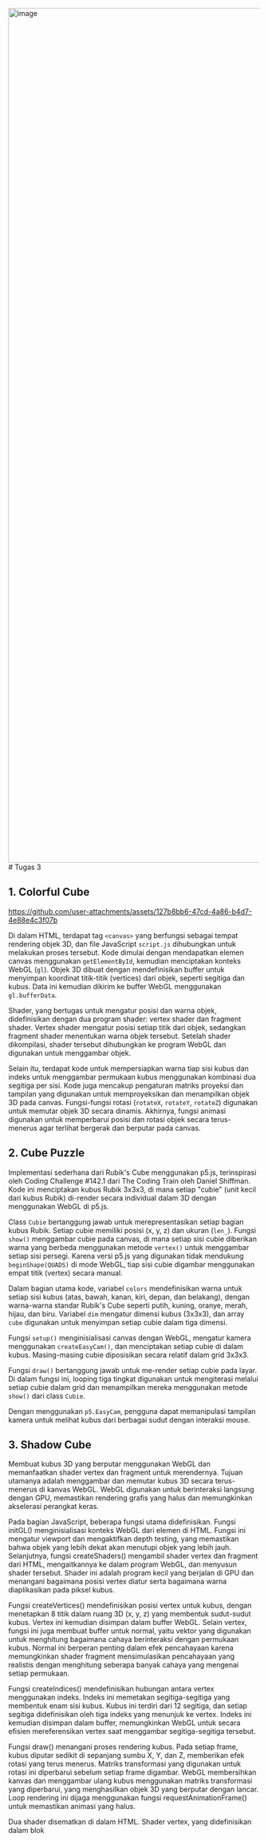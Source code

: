 <img width="1710" alt="image" src="https://github.com/user-attachments/assets/7a5e0569-f976-4f88-b462-e709d0418d77"># Tugas 3

## 1. Colorful Cube

https://github.com/user-attachments/assets/127b8bb6-47cd-4a86-b4d7-4e88e4c3f07b

Di dalam HTML, terdapat tag `<canvas>` yang berfungsi sebagai tempat rendering objek 3D, dan file JavaScript `script.js` dihubungkan untuk melakukan proses tersebut. Kode dimulai dengan mendapatkan elemen canvas menggunakan `getElementById`, kemudian menciptakan konteks WebGL (`gl`). Objek 3D dibuat dengan mendefinisikan buffer untuk menyimpan koordinat titik-titik (vertices) dari objek, seperti segitiga dan kubus. Data ini kemudian dikirim ke buffer WebGL menggunakan `gl.bufferData`.

Shader, yang bertugas untuk mengatur posisi dan warna objek, didefinisikan dengan dua program shader: vertex shader dan fragment shader. Vertex shader mengatur posisi setiap titik dari objek, sedangkan fragment shader menentukan warna objek tersebut. Setelah shader dikompilasi, shader tersebut dihubungkan ke program WebGL dan digunakan untuk menggambar objek.

Selain itu, terdapat kode untuk mempersiapkan warna tiap sisi kubus dan indeks untuk menggambar permukaan kubus menggunakan kombinasi dua segitiga per sisi. Kode juga mencakup pengaturan matriks proyeksi dan tampilan yang digunakan untuk memproyeksikan dan menampilkan objek 3D pada canvas. Fungsi-fungsi rotasi (`rotateX`, `rotateY`, `rotateZ`) digunakan untuk memutar objek 3D secara dinamis. Akhirnya, fungsi animasi digunakan untuk memperbarui posisi dan rotasi objek secara terus-menerus agar terlihat bergerak dan berputar pada canvas.

## 2. Cube Puzzle

Implementasi sederhana dari Rubik's Cube menggunakan p5.js, terinspirasi oleh Coding Challenge #142.1 dari The Coding Train oleh Daniel Shiffman. Kode ini menciptakan kubus Rubik 3x3x3, di mana setiap "cubie" (unit kecil dari kubus Rubik) di-render secara individual dalam 3D dengan menggunakan WebGL di p5.js.

Class `Cubie` bertanggung jawab untuk merepresentasikan setiap bagian kubus Rubik. Setiap cubie memiliki posisi (x, y, z) dan ukuran (`len_`). Fungsi `show()` menggambar cubie pada canvas, di mana setiap sisi cubie diberikan warna yang berbeda menggunakan metode `vertex()` untuk menggambar setiap sisi persegi. Karena versi p5.js yang digunakan tidak mendukung `beginShape(QUADS)` di mode WebGL, tiap sisi cubie digambar menggunakan empat titik (vertex) secara manual.

Dalam bagian utama kode, variabel `colors` mendefinisikan warna untuk setiap sisi kubus (atas, bawah, kanan, kiri, depan, dan belakang), dengan warna-warna standar Rubik's Cube seperti putih, kuning, oranye, merah, hijau, dan biru. Variabel `dim` mengatur dimensi kubus (3x3x3), dan array `cube` digunakan untuk menyimpan setiap cubie dalam tiga dimensi.

Fungsi `setup()` menginisialisasi canvas dengan WebGL, mengatur kamera menggunakan `createEasyCam()`, dan menciptakan setiap cubie di dalam kubus. Masing-masing cubie diposisikan secara relatif dalam grid 3x3x3.

Fungsi `draw()` bertanggung jawab untuk me-render setiap cubie pada layar. Di dalam fungsi ini, looping tiga tingkat digunakan untuk mengiterasi melalui setiap cubie dalam grid dan menampilkan mereka menggunakan metode `show()` dari class `Cubie`.

Dengan menggunakan `p5.EasyCam`, pengguna dapat memanipulasi tampilan kamera untuk melihat kubus dari berbagai sudut dengan interaksi mouse.

## 3. Shadow Cube

Membuat kubus 3D yang berputar menggunakan WebGL dan memanfaatkan shader vertex dan fragment untuk merendernya. Tujuan utamanya adalah menggambar dan memutar kubus 3D secara terus-menerus di kanvas WebGL. WebGL digunakan untuk berinteraksi langsung dengan GPU, memastikan rendering grafis yang halus dan memungkinkan akselerasi perangkat keras.

Pada bagian JavaScript, beberapa fungsi utama didefinisikan. Fungsi initGL() menginisialisasi konteks WebGL dari elemen <canvas> di HTML. Fungsi ini mengatur viewport dan mengaktifkan depth testing, yang memastikan bahwa objek yang lebih dekat akan menutupi objek yang lebih jauh. Selanjutnya, fungsi createShaders() mengambil shader vertex dan fragment dari HTML, mengaitkannya ke dalam program WebGL, dan menyusun shader tersebut. Shader ini adalah program kecil yang berjalan di GPU dan menangani bagaimana posisi vertex diatur serta bagaimana warna diaplikasikan pada piksel kubus.

Fungsi createVertices() mendefinisikan posisi vertex untuk kubus, dengan menetapkan 8 titik dalam ruang 3D (x, y, z) yang membentuk sudut-sudut kubus. Vertex ini kemudian disimpan dalam buffer WebGL. Selain vertex, fungsi ini juga membuat buffer untuk normal, yaitu vektor yang digunakan untuk menghitung bagaimana cahaya berinteraksi dengan permukaan kubus. Normal ini berperan penting dalam efek pencahayaan karena memungkinkan shader fragment mensimulasikan pencahayaan yang realistis dengan menghitung seberapa banyak cahaya yang mengenai setiap permukaan.

Fungsi createIndices() mendefinisikan hubungan antara vertex menggunakan indeks. Indeks ini memetakan segitiga-segitiga yang membentuk enam sisi kubus. Kubus ini terdiri dari 12 segitiga, dan setiap segitiga didefinisikan oleh tiga indeks yang menunjuk ke vertex. Indeks ini kemudian disimpan dalam buffer, memungkinkan WebGL untuk secara efisien mereferensikan vertex saat menggambar segitiga-segitiga tersebut.

Fungsi draw() menangani proses rendering kubus. Pada setiap frame, kubus diputar sedikit di sepanjang sumbu X, Y, dan Z, memberikan efek rotasi yang terus menerus. Matriks transformasi yang digunakan untuk rotasi ini diperbarui sebelum setiap frame digambar. WebGL membersihkan kanvas dan menggambar ulang kubus menggunakan matriks transformasi yang diperbarui, yang menghasilkan objek 3D yang berputar dengan lancar. Loop rendering ini dijaga menggunakan fungsi requestAnimationFrame() untuk memastikan animasi yang halus.

Dua shader disematkan di dalam HTML. Shader vertex, yang didefinisikan dalam blok <script> dengan tipe x-shader/x-vertex, menghitung posisi setiap vertex dalam tampilan dengan menerapkan matriks perspektif dan transformasi. Shader ini juga menangani pencahayaan dengan menghitung bagaimana cahaya berinteraksi dengan permukaan kubus berdasarkan normal. Shader fragment, yang ditemukan dalam blok <script> dengan tipe x-shader/x-fragment, menerapkan warna pada setiap piksel berdasarkan perhitungan pencahayaan yang dilakukan oleh shader vertex.

Di HTML, elemen <canvas> berfungsi sebagai area tempat WebGL merender kubus 3D. Shader-shader tersebut disertakan dalam tag <script> dan diakses berdasarkan ID-nya dari dalam JavaScript. Kombinasi shader dan JavaScript ini menciptakan kubus yang berputar secara dinamis dengan efek pencahayaan dasar, memberikan demonstrasi sederhana namun efektif dari kemampuan WebGL.

## 4. Solar System

Membuat simulasi tata surya 3D menggunakan p5.js, di mana matahari dikelilingi oleh planet dan bulan yang dapat berputar. Proyek ini mengimplementasikan fungsi orbit untuk memutar planet-planet dan menampilkan bentuk bola sebagai representasi matahari dan planet di ruang 3D.

Bagian utama dari simulasi ini menggunakan kelas `Planet`, yang memiliki beberapa properti seperti radius, jarak dari pusat, kecepatan orbit, dan vektor acak untuk menentukan posisinya dalam ruang. Setiap planet dapat memiliki "bulan" atau sub-planet yang juga berputar. Fungsi `spawnMoons` digunakan untuk membuat bulan dengan jumlah acak yang mengorbit di sekitar planet utama.

Pada fungsi `setup`, kanvas 3D dibuat menggunakan `createCanvas` dengan fitur WebGL. Kamera dikelola menggunakan pustaka `p5.EasyCam`, memungkinkan pengguna untuk mengubah sudut pandang dengan mudah. Matahari, sebagai pusat tata surya, diinisialisasi sebagai objek `Planet` dan diberi beberapa bulan menggunakan metode `spawnMoons`.

Dalam fungsi `draw`, latar belakang hitam diatur, lampu dinyalakan, dan planet serta bulan ditampilkan dengan fungsi `show`. Setiap objek terus-menerus diorbit menggunakan metode `orbit`, yang memperbarui sudut planet secara bertahap untuk membuat ilusi pergerakan di sekitar matahari.

Proyek ini menggunakan teknik pemodelan objek sederhana dan transformasi 3D untuk menghasilkan simulasi interaktif yang menarik dari tata surya.

## 5. Sphere

Membuat visualisasi 3D bola dunia menggunakan geometri bola dengan p5.js. Dalam simulasi ini, bola dunia digambar menggunakan strip segitiga yang terbentuk dari koordinat titik-titik di permukaan bola.

Proyek ini dimulai dengan mendeklarasikan variabel-variabel untuk menyimpan titik-titik globe, jari-jari bola `r`, dan jumlah total titik dalam grid (variabel `total`). Dua variabel tambahan, `angleX` dan `angleY`, digunakan untuk memutar bola secara bertahap.

Pada fungsi `setup`, kanvas WebGL berukuran 500x500 dibuat. Array `globe` diisi dengan titik-titik yang dihitung menggunakan trigonometri. Koordinat setiap titik di permukaan bola dihitung berdasarkan lintang dan bujur dengan menggunakan fungsi sinus dan kosinus. Hasilnya adalah grid 3D dari vektor yang menggambarkan bola.

Fungsi `draw` memutar bola dunia menggunakan `rotateX` dan `rotateY`, memperbarui sudut setiap frame, menciptakan efek rotasi terus-menerus. Bola digambar menggunakan fungsi `beginShape(TRIANGLE_STRIP)` yang menghubungkan titik-titik dalam strip segitiga, menciptakan permukaan bola yang halus.

Proyek ini menggabungkan dasar-dasar geometri bola dengan rendering 3D untuk menciptakan visual yang menarik, sekaligus memanfaatkan rotasi untuk memberikan dinamika ke dalam tampilan bola.

## 6. Wave

Membuat visualisasi 3D menggunakan WebGL untuk menggambar bentuk berdasarkan fungsi sinus. Ini mencakup vertex shader dan fragment shader yang mendefinisikan bagaimana titik-titik ditampilkan di kanvas.

Proyek dimulai dengan menyiapkan konteks WebGL pada elemen kanvas berukuran 600x600 piksel. Fungsi `initGL` mengatur parameter dasar seperti warna latar belakang dan pengaturan tampilan. Shader vertex dan fragment diambil dari elemen `<script>` yang ditentukan, dan program shader dibuat serta digunakan.

Fungsi `createVertices` mengisi array `vertices` dengan koordinat untuk titik-titik yang membentuk bentuk sinusoidal. Setiap titik juga memiliki warna terkait. Buffer diikat dan data vertex dimuat ke dalamnya, di mana atribut posisi dan warna diatur untuk shader.

Dalam fungsi `draw`, matriks transformasi diputar pada sumbu X, Y, dan Z, memberikan efek animasi berputar. Matriks perspektif juga diterapkan untuk memberikan kedalaman visual. Fungsi `requestAnimationFrame` digunakan untuk terus menggambar ulang, menciptakan animasi yang halus.

Shader digunakan untuk menentukan cara menggambar titik-titik di layar, sedangkan fungsi untuk mendapatkan shader mengelola proses pengambilan dan kompilasi shader. Proyek ini merupakan contoh dari penggunaan WebGL untuk membuat visualisasi grafis yang dinamis.
